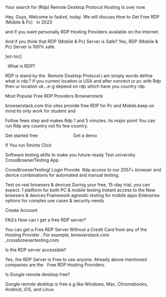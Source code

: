 Your search for (Rdp) Remote Desktop Protocol Hosting Is over now.

Hey, Guys, Welcome to fadixd, today. We will discuss How to Get Free RDP (Mobile & Pc)   in 2023

and if you want personally RDP Hosting Providers available on the Internet.

And if you think that RDP (Mobile & Pc) Server is Safe? Yes, RDP (Mobile & Pc) Server is 100% safe.

[ez-toc]

  What is RDP?

RDP is stand by the  Remote Desktop Protocol.i am simply words define what is rdp.? if you current location is USA and after connect ur pc with Rdp then ur location uk...e-g depend on rdp which have you country rdp.




Most Popular Free RDP Providers
Browserstack

browserstack.com this sites provide free RDP for Pc and Mobile.keep on mind its only work for student and

Follow fews step and makes Rdp 1 and 5 minutes. its major point You can run Rdp any country not fix few country.

Get started free                             Get a demo

If You run 5mints Click

Software testing skills to make you future-ready Test university
CrossBrowserTesting App

CrossBrowserTesting! Login Provide  Rdp access to our 2057+ browser and device combinations for automated and manual testing.

Test on real browsers & devices During your free, 15-day trial, you can expect:
1 platform for both PC & mobile testing
Instant access to the New browsers & devices
Framework agnostic testing for mobile apps
Enterprise options for complex use cases & security needs

Create Account 

FAQ’s
How can I get a free RDP server?

You can get a Free RDP Server Without a Credit Card from any of the Hosting Provider . For example, browserstack.com ,crossbrowsertesting.com

Is the RDP server accessible?

Yes, the RDP Server is Free to use anyone. Already above mentioned companies are the   Free RDP Hosting Providers.

Is Google remote desktop free?

Google remote desktop is free e.g like Windows, Mac, Chromebooks, Android, iOS, and Linux.
